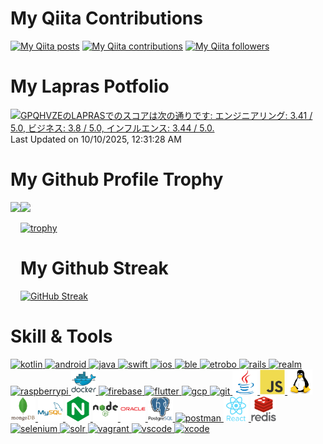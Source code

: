# My Qiita Contributions
[![My Qiita posts](https://qiita-badge.apiapi.app/s/kazu_developer/posts.svg)](http://qiita.com/kazu_developer) [![My Qiita contributions](https://qiita-badge.apiapi.app/s/kazu_developer/contributions.svg)](http://qiita.com/kazu_developer) [![My Qiita followers](https://qiita-badge.apiapi.app/s/kazu_developer/followers.svg)](http://qiita.com/kazu_developer)

# My Lapras Potfolio
<!--START_SECTION:lapras-card-->
<p ><a href="https://lapras.com/public/GPQHVZE" target="_blank" rel="noopener noreferrer"><img alt="GPQHVZEのLAPRASでのスコアは次の通りです: エンジニアリング: 3.41 / 5.0, ビジネス: 3.8 / 5.0, インフルエンス: 3.44 / 5.0." src="https://lapras-card-generator.vercel.app/api/svg?e=3.41&b=3.8&i=3.44&b1=%23020e27&b2=%230e5593&i1=%2303102f&i2=%231688bf&l=ja" width="400" ></a>  
Last Updated on 10/10/2025, 12:31:28 AM</p>
<!--END_SECTION:lapras-card-->

# My Github Profile Trophy
<div>
  <img height="170" align="left" src="https://github-readme-stats.vercel.app/api?username=Kazuki-0731&theme=onedark&count_private=true&include_all_commits=true" />
  <img src="https://github-readme-stats.vercel.app/api/top-langs/?username=Kazuki-0731&theme=onedark&layout=compact" />
</div>

[![trophy](https://github-profile-trophy.vercel.app/?username=Kazuki-0731&theme=onedark)](https://github.com/Kazuki-0731 "trophy")

# My Github Streak
[![GitHub Streak](http://github-readme-streak-stats.herokuapp.com?user=Kazuki-0731&theme=dark&date_format=M%20j%5B%2C%20Y%5D)](https://git.io/streak-stats)

# Skill & Tools
<!-- アイコンはこちらから拝借
 https://icons8.jp/
-->
<p align="left">
  <a href="https://kotlinlang.org/" target="_blank">
    <img src="https://upload.wikimedia.org/wikipedia/commons/0/06/Kotlin_Icon.svg" alt="kotlin" width="40"
      height="40" />
  </a>
  <a href="https://developer.android.com/?hl=ja" target="_blank">
    <img
      src="https://developer.android.com/guide/practices/ui_guidelines/images/Single_Icon_Pickup_Drop_01_2x_ext.gif?hl=ja"
      alt="android" width="40" height="40" />
  </a>
  <a href="https://www.oracle.com/jp/java/" target="_blank">
    <img src="https://img.icons8.com/color/144/000000/java-coffee-cup-logo--v1.png" alt="java" width="40" height="40" />
  </a>
  <a href="https://www.swift.org/" target="_blank">
    <img src="https://img.icons8.com/color/144/000000/swift.png" alt="swift" width="40" height="40" />
  </a>
  <a href="https://www.apple.com/jp/ios" target="_blank">
    <img src="https://img.icons8.com/material-outlined/96/000000/mac-os--v2.png" alt="ios" width="40" height="40" />
  </a>
  <a href="https://www.bluetooth.com/learn-about-bluetooth/tech-overview/" target="_blank">
    <img src="https://www.bluetooth.com/wp-content/themes/bluetooth/images/logos/bluetooth-icon-color.svg" alt="ble"
      width="40" height="40" />
  </a>
  <a href="https://www.etrobo.jp/" target="_blank">
    <img src="https://yt3.ggpht.com/ytc/AKedOLSubXBqzOUDORgEBRdmUSNL4oP1_ogrZIrVGPZE=s176-c-k-c0x00ffffff-no-rj"
      alt="etrobo" width="40" height="40" />
  </a>
  <a href="https://railsguides.jp/" target="_blank">
    <img src="https://img.icons8.com/windows/128/000000/ruby-on-rails.png" alt="rails" width="40" height="40" />
  </a>
  <a href="https://realm.io/" target="_blank">
    <img src="https://pics.freeicons.io/uploads/icons/png/5673890331551942642-512.png" alt="realm" width="40"
      height="40" />
  </a>
  <a href="https://www.raspberrypi.org/" target="_blank">
    <img src="https://pics.freeicons.io/uploads/icons/png/9219162411551942641-512.png" alt="raspberrypi" width="40"
      height="40" />
  </a>
  <a href="https://www.docker.com/" target="_blank">
    <img src="https://raw.githubusercontent.com/devicons/devicon/master/icons/docker/docker-original-wordmark.svg"
      alt="docker" width="40" height="40" />
  </a>
  <a href="https://firebase.google.com/" target="_blank">
    <img src="https://www.vectorlogo.zone/logos/firebase/firebase-icon.svg" alt="firebase" width="40" height="40" />
  </a>
  <a href="https://flutter.dev" target="_blank">
    <img src="https://www.vectorlogo.zone/logos/flutterio/flutterio-icon.svg" alt="flutter" width="40" height="40" />
  </a>
  <a href="https://cloud.google.com" target="_blank">
    <img src="https://www.vectorlogo.zone/logos/google_cloud/google_cloud-icon.svg" alt="gcp" width="40" height="40" />
  </a>
  <a href="https://git-scm.com/" target="_blank">
    <img src="https://www.vectorlogo.zone/logos/git-scm/git-scm-icon.svg" alt="git" width="40" height="40" />
  </a>
  <a href="https://www.java.com" target="_blank">
    <img src="https://raw.githubusercontent.com/devicons/devicon/master/icons/java/java-original.svg" alt="java"
      width="40" height="40" />
  </a>
  <a href="https://developer.mozilla.org/en-US/docs/Web/JavaScript" target="_blank">
    <img src="https://raw.githubusercontent.com/devicons/devicon/master/icons/javascript/javascript-original.svg"
      alt="javascript" width="40" height="40" />
  </a>
  <a href="https://www.linux.org/" target="_blank">
    <img src="https://raw.githubusercontent.com/devicons/devicon/master/icons/linux/linux-original.svg" alt="linux"
      width="40" height="40" />
  </a>
  <a href="https://www.mongodb.com/" target="_blank">
    <img src="https://raw.githubusercontent.com/devicons/devicon/master/icons/mongodb/mongodb-original-wordmark.svg"
      alt="mongodb" width="40" height="40" />
  </a>
  <a href="https://www.mysql.com/" target="_blank">
    <img src="https://raw.githubusercontent.com/devicons/devicon/master/icons/mysql/mysql-original-wordmark.svg"
      alt="mysql" width="40" height="40" />
  </a>
  <a href="https://www.nginx.com" target="_blank">
    <img src="https://raw.githubusercontent.com/devicons/devicon/master/icons/nginx/nginx-original.svg" alt="nginx"
      width="40" height="40" />
  </a>
  <a href="https://nodejs.org" target="_blank">
    <img src="https://raw.githubusercontent.com/devicons/devicon/master/icons/nodejs/nodejs-original-wordmark.svg"
      alt="nodejs" width="40" height="40" />
  </a>
  <a href="https://www.oracle.com/" target="_blank">
    <img src="https://raw.githubusercontent.com/devicons/devicon/master/icons/oracle/oracle-original.svg" alt="oracle"
      width="40" height="40" />
  </a>
  <a href="https://www.postgresql.org" target="_blank">
    <img
      src="https://raw.githubusercontent.com/devicons/devicon/master/icons/postgresql/postgresql-original-wordmark.svg"
      alt="postgresql" width="40" height="40" />
  </a>
  <a href="https://postman.com" target="_blank">
    <img src="https://www.vectorlogo.zone/logos/getpostman/getpostman-icon.svg" alt="postman" width="40" height="40" />
  </a>
  <a href="https://reactjs.org/" target="_blank">
    <img src="https://raw.githubusercontent.com/devicons/devicon/master/icons/react/react-original-wordmark.svg"
      alt="react" width="40" height="40" />
  </a>
  <a href="https://redis.io" target="_blank">
    <img src="https://raw.githubusercontent.com/devicons/devicon/master/icons/redis/redis-original-wordmark.svg"
      alt="redis" width="40" height="40" />
  </a>
  <a href="https://www.selenium.dev" target="_blank">
    <img
      src="https://raw.githubusercontent.com/detain/svg-logos/780f25886640cef088af994181646db2f6b1a3f8/svg/selenium-logo.svg"
      alt="selenium" width="40" height="40" />
  </a>
  <a href="https://lucene.apache.org/solr/" target="_blank">
    <img src="https://www.vectorlogo.zone/logos/apache_solr/apache_solr-icon.svg" alt="solr" width="40" height="40" />
  </a>
  <a href="https://www.vagrantup.com/" target="_blank">
    <img src="https://www.vectorlogo.zone/logos/vagrantup/vagrantup-icon.svg" alt="vagrant" width="40" height="40" />
  </a>
  <a href="https://code.visualstudio.com/" target="_blank">
    <img src="https://code.visualstudio.com/favicon.ico" alt="vscode" width="40" height="40" />
  </a>
  <a href="https://developer.apple.com/jp/xcode/" target="_blank">
    <img src="https://img.icons8.com/color/144/000000/xcode.png" alt="xcode" width="40" height="40" />
  </a>
</p>

<!--
**Kazuki-0731/Kazuki-0731** is a ✨ _special_ ✨ repository because its `README.md` (this file) appears on your GitHub profile.

Here are some ideas to get you started:

- 🔭 I’m currently working on ...
- 🌱 I’m currently learning ...
- 👯 I’m looking to collaborate on ...
- 🤔 I’m looking for help with ...
- 💬 Ask me about ...
- 📫 How to reach me: ...
- 😄 Pronouns: ...
- ⚡ Fun fact: ...
-->
